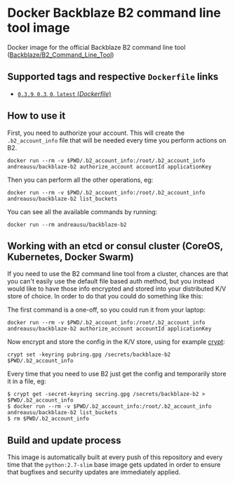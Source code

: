 # Docker Backblaze B2 command line tool image

Docker image for the official Backblaze B2 command line tool ([Backblaze/B2_Command_Line_Tool](https://github.com/Backblaze/B2_Command_Line_Tool))

## Supported tags and respective `Dockerfile` links

-	[`0.3.9`, `0.3`, `0`, `latest` (*Dockerfile*)](https://github.com/andreausu/docker-backblaze-b2/blob/master/Dockerfile)

## How to use it

First, you need to authorize your account.
This will create the `.b2_account_info` file that will be needed every time you perform actions on B2.

`docker run --rm -v $PWD/.b2_account_info:/root/.b2_account_info andreausu/backblaze-b2 authorize_account accountId applicationKey`

Then you can perform all the other operations, eg:

`docker run --rm -v $PWD/.b2_account_info:/root/.b2_account_info andreausu/backblaze-b2 list_buckets`

You can see all the available commands by running:

`docker run --rm andreausu/backblaze-b2`

## Working with an etcd or consul cluster (CoreOS, Kubernetes, Docker Swarm)

If you need to use the B2 command line tool from a cluster, chances are that you can't easily use the default file based auth method, but you instead would like to have those info encrypted and stored into your distributed K/V store of choice.
In order to do that you could do something like this:

The first command is a one-off, so you could run it from your laptop:

`docker run --rm -v $PWD/.b2_account_info:/root/.b2_account_info andreausu/backblaze-b2 authorize_account accountId applicationKey`

Now encrypt and store the config in the K/V store, using for example [crypt](https://xordataexchange.github.io/crypt/):

`crypt set -keyring pubring.gpg /secrets/backblaze-b2 $PWD/.b2_account_info`

Every time that you need to use B2 just get the config and temporarily store it in a file, eg:

```
$ crypt get -secret-keyring secring.gpg /secrets/backblaze-b2 > $PWD/.b2_account_info
$ docker run --rm -v $PWD/.b2_account_info:/root/.b2_account_info andreausu/backblaze-b2 list_buckets
$ rm $PWD/.b2_account_info
```

## Build and update process

This image is automatically built at every push of this repository and every time that the `python:2.7-slim` base image gets updated in order to ensure that bugfixes and security updates are immediately applied.
